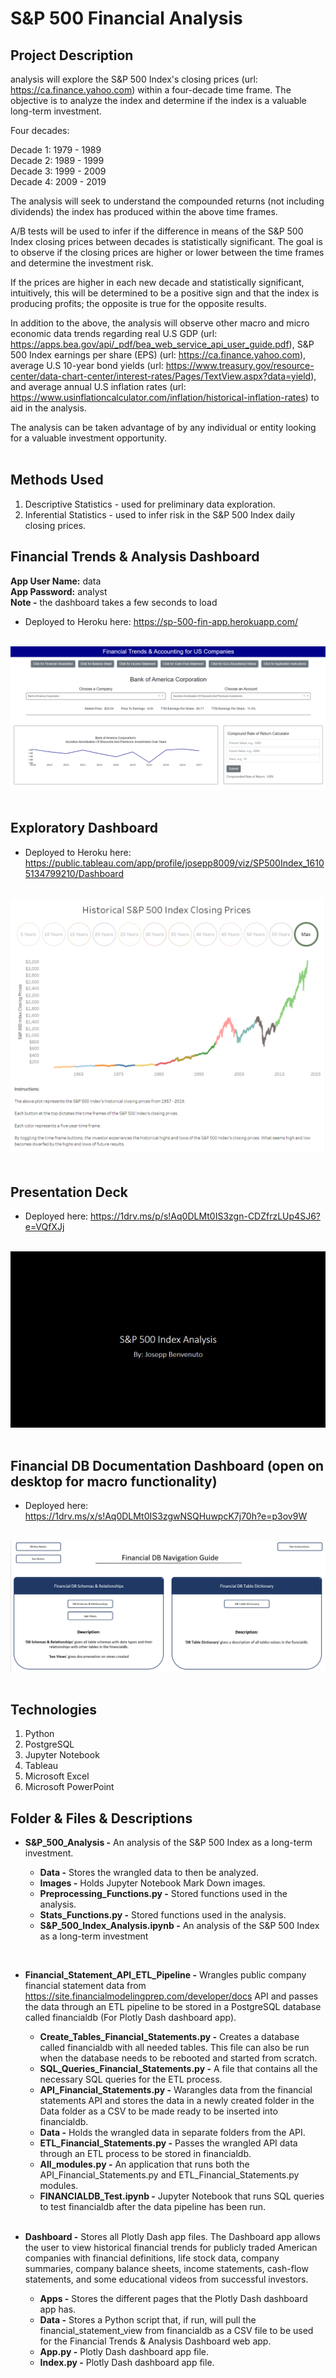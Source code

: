 # S&P 500 Financial Analysis


## Project Description

analysis will explore the S&P 500 Index's closing prices (url: https://ca.finance.yahoo.com) within a four-decade time frame. The objective is to analyze the index and determine if the index is a valuable long-term investment.

Four decades:

Decade 1: 1979 - 1989<br>
Decade 2: 1989 - 1999<br>
Decade 3: 1999 - 2009<br>
Decade 4: 2009 - 2019<br>

The analysis will seek to understand the compounded returns (not including dividends) the index has produced within the above time frames. 

A/B tests will be used to infer if the difference in means of the S&P 500 Index closing prices between decades is statistically significant. The goal is to observe if the closing prices are higher or lower between the time frames and determine the investment risk. 

If the prices are higher in each new decade and statistically significant, intuitively, this will be determined to be a positive sign and that the index is producing profits; the opposite is true for the opposite results.

In addition to the above, the analysis will observe other macro and micro economic data trends regarding real U.S GDP (url: https://apps.bea.gov/api/_pdf/bea_web_service_api_user_guide.pdf), S&P 500 Index earnings per share (EPS) (url: https://ca.finance.yahoo.com), average U.S 10-year bond yields (url: https://www.treasury.gov/resource-center/data-chart-center/interest-rates/Pages/TextView.aspx?data=yield), and average annual U.S inflation rates (url: https://www.usinflationcalculator.com/inflation/historical-inflation-rates) to aid in the analysis.

The analysis can be taken advantage of by any individual or entity looking for a valuable investment opportunity.<br><br>

## Methods Used

1) Descriptive Statistics - used for preliminary data exploration.
2) Inferential Statistics - used to infer risk in the S&P 500 Index daily closing prices. 

## Financial Trends & Analysis Dashboard

<p><strong>App User Name:</strong> data<br> <strong>App Password:</strong> analyst <br><strong>Note -</strong> the dashboard takes a few seconds to load</p>

* Deployed to Heroku here: https://sp-500-fin-app.herokuapp.com/<br><br>

![](ReadMe_Images/Dash2.png)<br><br>

## Exploratory Dashboard

* Deployed to Heroku here: https://public.tableau.com/app/profile/josepp8009/viz/SP500Index_16105134799210/Dashboard<br><br>

![](ReadMe_Images/Dash.png)<br><br>

## Presentation Deck

* Deployed here: https://1drv.ms/p/s!Aq0DLMt0IS3zgn-CDZfrzLUp4SJ6?e=VQfXJj<br><br>

![](ReadMe_Images/Deck.png)<br><br>

## Financial DB Documentation Dashboard (open on desktop for macro functionality)

* Deployed here: https://1drv.ms/x/s!Aq0DLMt0IS3zgwNSQHuwpcK7j70h?e=p3ov9W<br><br>

![](ReadMe_Images/Dash3.png)<br><br>

## Technologies 

1) Python 
2) PostgreSQL
3) Jupyter Notebook
4) Tableau
5) Microsoft Excel
6) Microsoft PowerPoint

## Folder & Files & Descriptions

* **S&P_500_Analysis -**  An analysis of the S&P 500 Index as a long-term investment.
  
  * **Data -** Stores the wrangled data to then be analyzed.
  * **Images -** Holds Jupyter Notebook Mark Down images.
  * **Preprocessing_Functions.py -** Stored functions used in the analysis.
  * **Stats_Functions.py -** Stored functions used in the analysis.
  * **S&P_500_Index_Analysis.ipynb -** An analysis of the S&P 500 Index as a long-term investment

<br>

* **Financial_Statement_API_ETL_Pipeline -**  Wrangles public company financial statement data from https://site.financialmodelingprep.com/developer/docs API and passes the data through an ETL pipeline to be stored in a PostgreSQL database called financialdb (For Plotly Dash dashboard app).
  
  * **Create_Tables_Financial_Statements.py -** Creates a database called financialdb with all needed tables. This file can also be run when the database needs to be rebooted and started from scratch.
  * **SQL_Queries_Financial_Statements.py -** A file that contains all the necessary SQL queries for the ETL process.
  * **API_Financial_Statements.py -** Warangles data from the financial statements  API and stores the data in a newly created folder in the Data folder as a CSV to be made ready to be inserted into financialdb.
  * **Data -** Holds the wrangled data in separate folders from the API.
  * **ETL_Financial_Statements.py -** Passes the wrangled API data through an ETL process to be stored in financialdb.
   * **All_modules.py -** An application that runs both the API_Financial_Statements.py and ETL_Financial_Statements.py modules.
  * **FINANCIALDB_Test.ipynb -** Jupyter Notebook that runs SQL queries to test financialdb after the data pipeline has been run.

  <br>
  
* **Dashboard -**  Stores all Plotly Dash app files. The Dashboard app allows the user to view historical financial trends for publicly traded American companies with financial definitions, life stock data, company summaries, company balance sheets, income statements, cash-flow statements, and some educational videos from successful investors.
  
  * **Apps -** Stores the different pages that the Plotly Dash dashboard app has.
  * **Data -** Stores a Python script that, if run, will pull the financial_statement_view from financialdb as a CSV file to be used for the Financial Trends & Analysis Dashboard web app.
  * **App.py -** Plotly Dash dashboard app file.
  * **Index.py -** Plotly Dash dashboard app file.

  <br>
